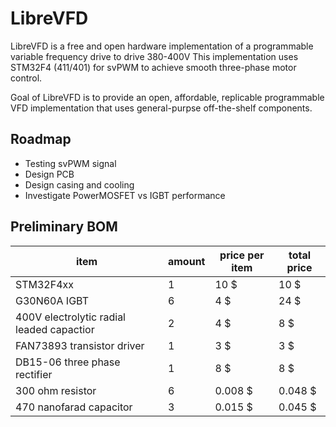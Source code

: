 # LibreVFD
LibreVFD is a free and open hardware implementation of a programmable variable frequency drive to drive 380-400V
This implementation uses STM32F4 (411/401) for svPWM to achieve smooth three-phase motor control.

Goal of LibreVFD is to provide an open, affordable, replicable programmable VFD implementation that uses general-purpse off-the-shelf components.

## Roadmap
- Testing svPWM signal
- Design PCB
- Design casing and cooling
- Investigate PowerMOSFET vs IGBT performance

## Preliminary BOM
 item | amount | price per item | total price 
--- | --- | --- | --- 
STM32F4xx | 1 | 10 $ | 10 $
G30N60A IGBT | 6 | 4 $ | 24 $
400V electrolytic radial leaded capactior | 2 | 4 $ | 8 $
FAN73893 transistor driver | 1 | 3 $ | 3 $
DB15-06 three phase rectifier | 1 | 8 $ | 8 $
300 ohm resistor | 6 | 0.008 $ | 0.048 $
470 nanofarad capacitor | 3 | 0.015 $ | 0.045 $
